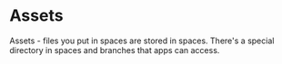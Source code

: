 # Assets

Assets - files you put in spaces are stored in spaces. There's a special directory in spaces and branches that apps can access.